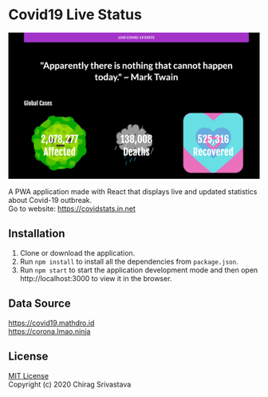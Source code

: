 # Covid19 Live Status

<img src="/public/showcase.png" width="600">

A PWA application made with React that displays live and updated statistics about Covid-19 outbreak. <br>
Go to website: https://covidstats.in.net 

## Installation

1. Clone or download the application.
2. Run `npm install` to install all the dependencies from `package.json`.
3. Run `npm start` to start the application development mode and then open <br>
   http://localhost:3000 to view it in the browser.

## Data Source

https://covid19.mathdro.id <br>
https://corona.lmao.ninja

## License
[MIT License](https://github.com/chiragsrvstv/covid19-live-stats/blob/master/LICENSE) <br />
Copyright (c) 2020 Chirag Srivastava
